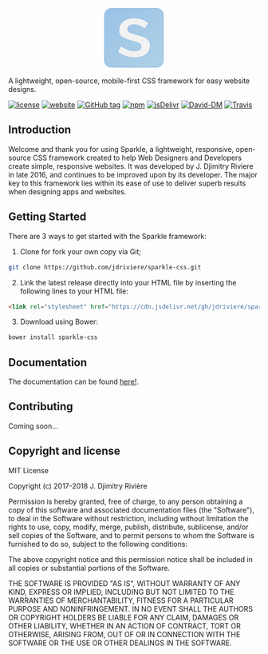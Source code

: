 <p align="center">
    <a href="https://sparklecss.herokuapp.com" target="_blank">
    	<img width="120" src="dist/img/Sparkle_Logo.svg">
    </a>
</p>

A lightweight, open-source, mobile-first CSS framework for easy website designs.

[![license](https://img.shields.io/badge/license-MIT-yellow.svg)](https://github.com/jdriviere/sparkle-css/blob/master/LICENSE)
[![website](https://img.shields.io/badge/website-online-green.svg)](httpss://sparklecss.herokuapp.com)
[![GitHub tag](https://img.shields.io/badge/version-2.1.0-blue.svg)](https://github.com/jdriviere/sparkle-css/releases/tag/v2.1.0)
[![npm](https://img.shields.io/badge/npm-v2.1.0-red.svg)](https://www.npmjs.com/package/sparkle.css)
[![jsDelivr](https://data.jsdelivr.com/v1/package/gh/jdriviere/sparkle-css/badge?style=rounded)](https://www.jsdelivr.com/package/gh/jdriviere/sparkle-css)
[![David-DM](https://david-dm.org/jdriviere/sparkle-css.svg)](https://david-dm.org/jdriviere/sparkle-css)
[![Travis](https://img.shields.io/travis/rust-lang/rust.svg)](https://travis-ci.org/jdriviere/sparkle-css)

## Introduction
Welcome and thank you for using Sparkle, a lightweight, responsive, open-source CSS framework created to help Web Designers and Developers create simple, responsive websites. It was developed by J. Djimitry Riviere in late 2016, and continues to be improved upon by its developer. The major key to this framework lies within its ease of use to deliver superb results when designing apps and websites.

## Getting Started
There are 3 ways to get started with the Sparkle framework:

1. Clone for fork your own copy via Git;
```bash
git clone https://github.com/jdriviere/sparkle-css.git
```

2. Link the latest release directly into your HTML file by inserting the following lines to your HTML file: 
```html
<link rel="stylesheet" href="https://cdn.jsdelivr.net/gh/jdriviere/sparkle-css@VERSION/dist/css/sparkle.min.css">
```

3. Download using Bower:
```bash
bower install sparkle-css
```

## Documentation
The documentation can be found [here!](https://github.com/sparkle-css/sparkle-docs/tree/master/docs).

## Contributing
Coming soon...

## Copyright and license
MIT License

Copyright (c) 2017-2018 J. Djimitry Rivière

Permission is hereby granted, free of charge, to any person obtaining a copy of this software
and associated documentation files (the "Software"), to deal in the Software without restriction,
including without limitation the rights to use, copy, modify, merge, publish, distribute, sublicense,
and/or sell copies of the Software, and to permit persons to whom the Software is furnished to do so,
subject to the following conditions:

The above copyright notice and this permission notice shall be included in all copies or substantial
portions of the Software.

THE SOFTWARE IS PROVIDED "AS IS", WITHOUT WARRANTY OF ANY KIND, EXPRESS OR IMPLIED, INCLUDING BUT NOT
LIMITED TO THE WARRANTIES OF MERCHANTABILITY, FITNESS FOR A PARTICULAR PURPOSE AND NONINFRINGEMENT.
IN NO EVENT SHALL THE AUTHORS OR COPYRIGHT HOLDERS BE LIABLE FOR ANY CLAIM, DAMAGES OR OTHER LIABILITY,
WHETHER IN AN ACTION OF CONTRACT, TORT OR OTHERWISE, ARISING FROM, OUT OF OR IN CONNECTION WITH THE
SOFTWARE OR THE USE OR OTHER DEALINGS IN THE SOFTWARE.
